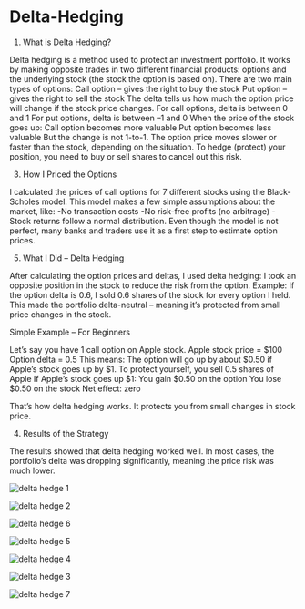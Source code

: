 # Delta-Hedging

1. What is Delta Hedging?
   
Delta hedging is a method used to protect an investment portfolio. It works by making opposite trades in two different financial products: options and the underlying stock (the stock the option is based on). There are two main types of options:
Call option – gives the right to buy the stock
Put option – gives the right to sell the stock
The delta tells us how much the option price will change if the stock price changes. For call options, delta is between 0 and 1 For put options, delta is between –1 and 0
When the price of the stock goes up:
Call option becomes more valuable
Put option becomes less valuable
But the change is not 1-to-1. The option price moves slower or faster than the stock, depending on the situation. To hedge (protect) your position, you need to buy or sell shares to cancel out this risk.

3. How I Priced the Options
   
I calculated the prices of call options for 7 different stocks using the Black-Scholes model.
This model makes a few simple assumptions about the market, like:
-No transaction costs
-No risk-free profits (no arbitrage)
-Stock returns follow a normal distribution.
Even though the model is not perfect, many banks and traders use it as a first step to estimate option prices.

5. What I Did – Delta Hedging

After calculating the option prices and deltas, I used delta hedging:
I took an opposite position in the stock to reduce the risk from the option.
Example:
If the option delta is 0.6, I sold 0.6 shares of the stock for every option I held.
This made the portfolio delta-neutral – meaning it’s protected from small price changes in the stock.


Simple Example – For Beginners

Let’s say you have 1 call option on Apple stock.
Apple stock price = $100
Option delta = 0.5
This means:
The option will go up by about $0.50 if Apple’s stock goes up by $1. To protect yourself, you sell 0.5 shares of Apple
If Apple’s stock goes up $1:
You gain $0.50 on the option
You lose $0.50 on the stock
Net effect: zero

That’s how delta hedging works. It protects you from small changes in stock price.


4. Results of the Strategy
   
The results showed that delta hedging worked well.
In most cases, the portfolio’s delta was dropping significantly, meaning the price risk was much lower.



![delta hedge 1](https://github.com/user-attachments/assets/845b50b4-eac4-4414-afd1-673f28266ad0)


![delta hedge 2](https://github.com/user-attachments/assets/a828a1e5-fcc9-4aaa-a534-d22217be796f)


![delta hedge  6](https://github.com/user-attachments/assets/f1524318-0da4-4310-b477-a6981c989510)

![delta hedge  5](https://github.com/user-attachments/assets/e51f97df-ed28-4c67-9311-e517073a4060)

![delta hedge  4](https://github.com/user-attachments/assets/7330e78d-107e-4f6e-a75e-f4e19bd4950b)

![delta hedge  3](https://github.com/user-attachments/assets/2247aee5-07de-4448-8dc3-65c15526a22f)

![delta hedge  7](https://github.com/user-attachments/assets/9c79fef6-1526-43ed-9517-972c7a4da2e4)
